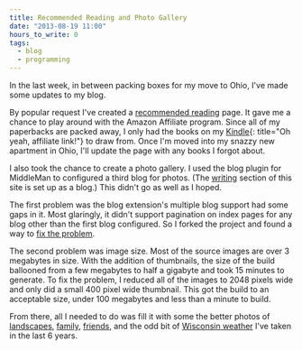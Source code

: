 ```yaml
---
title: Recommended Reading and Photo Gallery
date: "2013-08-19 11:00"
hours_to_write: 0
tags:
  - blog
  - programming
---
```


In the last week, in between packing boxes for my move to Ohio, I've made some updates to my blog. 

By popular request I've created a [recommended reading][0] page. It gave me a chance to play around with the Amazon Affiliate program. Since all of my paperbacks are packed away, I only had the books on my [Kindle][3]{: title="Oh yeah, affiliate link!"} to draw from. Once I'm moved into my snazzy new apartment in Ohio, I'll update the page with any books I forgot about. 

I also took the chance to create a photo gallery. I used the blog plugin for MiddleMan to configured a third blog for photos. (The [writing][1] section of this site is set up as a blog.) This didn't go as well as I hoped. 

The first problem was the blog extension's multiple blog support had some gaps in it. Most glaringly, it didn't support pagination on index pages for any blog other than the first blog configured. So I forked the project and found a way to [fix the problem][2]. 

The second problem was image size. Most of the source images are over 3 megabytes in size. With the addition of thumbnails, the size of the build ballooned from a few megabytes to half a gigabyte and took 15 minutes to generate. To fix the problem, I reduced all of the images to 2048 pixels wide and only did a small 400 pixel wide thumbnail. This got the build to an acceptable size, under 100 megabytes and less than a minute to build.

From there, all I needed to do was fill it with some the better photos of [landscapes][4], [family][5], [friends][6], and the odd bit of [Wisconsin weather][7] I've taken in the last 6 years.

[0]: /pages/recommended-reading/
[1]: /writing/
[2]: https://github.com/epochwolf/middleman-blog/commit/322f3e303c768280fc025f159626eebbdf16d169
[3]: http://amzn.to/1cZ6mYv
[4]: /photos/tags/landscapes/
[5]: /photos/tags/family/
[6]: /photos/tags/friends/ 
[7]: /photos/winter-in-wisconsin-2/